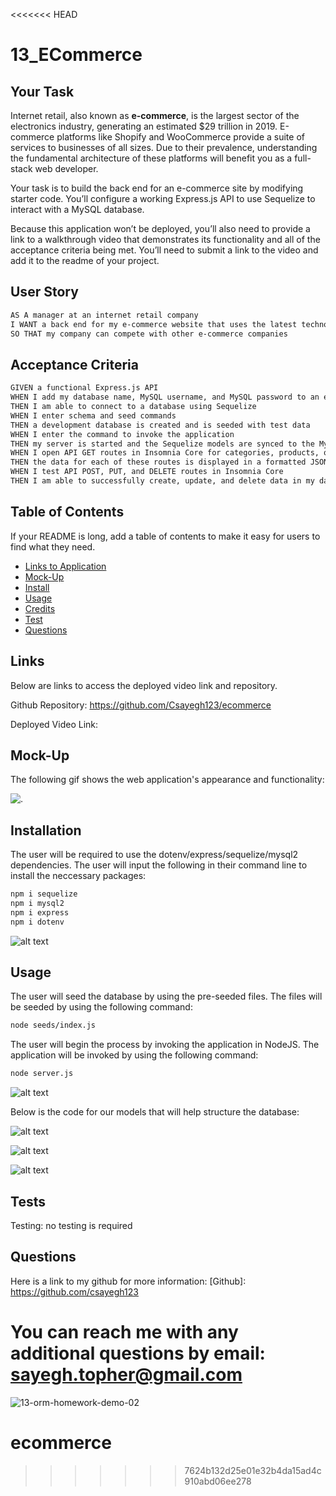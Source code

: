 <<<<<<< HEAD
# 13_ECommerce

## Your Task

Internet retail, also known as **e-commerce**, is the largest sector of the electronics industry, generating an estimated $29 trillion in 2019. E-commerce platforms like Shopify and WooCommerce provide a suite of services to businesses of all sizes. Due to their prevalence, understanding the fundamental architecture of these platforms will benefit you as a full-stack web developer.

Your task is to build the back end for an e-commerce site by modifying starter code. You’ll configure a working Express.js API to use Sequelize to interact with a MySQL database.

Because this application won’t be deployed, you’ll also need to provide a link to a walkthrough video that demonstrates its functionality and all of the acceptance criteria being met. You’ll need to submit a link to the video and add it to the readme of your project.

## User Story

```md
AS A manager at an internet retail company
I WANT a back end for my e-commerce website that uses the latest technologies
SO THAT my company can compete with other e-commerce companies
```

## Acceptance Criteria

```md
GIVEN a functional Express.js API
WHEN I add my database name, MySQL username, and MySQL password to an environment variable file
THEN I am able to connect to a database using Sequelize
WHEN I enter schema and seed commands
THEN a development database is created and is seeded with test data
WHEN I enter the command to invoke the application
THEN my server is started and the Sequelize models are synced to the MySQL database
WHEN I open API GET routes in Insomnia Core for categories, products, or tags
THEN the data for each of these routes is displayed in a formatted JSON
WHEN I test API POST, PUT, and DELETE routes in Insomnia Core
THEN I am able to successfully create, update, and delete data in my database
```

## Table of Contents

If your README is long, add a table of contents to make it easy for users to find what they need.

- [Links to Application](#Links)
- [Mock-Up](#Mock-Up)
- [Install](#installation)
- [Usage](#usage)
- [Credits](#credits)
- [Test](#test)
- [Questions](#questions)

## Links

Below are links to access the deployed video link and repository.

Github Repository: https://github.com/Csayegh123/ecommerce

Deployed Video Link: 

## Mock-Up

The following gif shows the web application's appearance and functionality:

![.](./images/ecommerce.gif)

## Installation

The user will be required to use the dotenv/express/sequelize/mysql2 dependencies. The user will input the following in their command line to install the neccessary packages:

```bash
npm i sequelize
npm i mysql2
npm i express
npm i dotenv
```

![alt text](images/dependencies.png)

## Usage

The user will seed the database by using the pre-seeded files. The files will be seeded by using the following command:

```bash
node seeds/index.js
```

The user will begin the process by invoking the application in NodeJS. The application will be invoked by using the following command:

```bash
node server.js
```

![alt text](images/node.png)

Below is the code for our models that will help structure the database:

![alt text](images/models.png)

![alt text](images/categories.png)

![alt text](images/category2.png)

## Tests

Testing: no testing is required

## Questions

Here is a link to my github for more information: [Github]: https://github.com/csayegh123

You can reach me with any additional questions by email: sayegh.topher@gmail.com
=======
![13-orm-homework-demo-02](https://user-images.githubusercontent.com/58535174/122144278-c7b50b80-ce18-11eb-9f9d-699b2e6ffc95.gif)
# ecommerce
>>>>>>> 7624b132d25e01e32b4da15ad4c910abd06ee278
